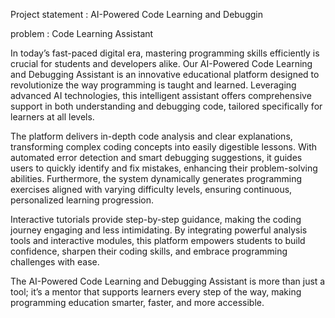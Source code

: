 Project statement : AI-Powered Code Learning and Debuggin

problem : Code Learning Assistant

In today’s fast-paced digital era, mastering programming skills efficiently is crucial for students and developers alike. Our AI-Powered Code Learning and Debugging Assistant is an innovative educational platform designed to revolutionize the way programming is taught and learned. Leveraging advanced AI technologies, this intelligent assistant offers comprehensive support in both understanding and debugging code, tailored specifically for learners at all levels.

The platform delivers in-depth code analysis and clear explanations, transforming complex coding concepts into easily digestible lessons. With automated error detection and smart debugging suggestions, it guides users to quickly identify and fix mistakes, enhancing their problem-solving abilities. Furthermore, the system dynamically generates programming exercises aligned with varying difficulty levels, ensuring continuous, personalized learning progression.

Interactive tutorials provide step-by-step guidance, making the coding journey engaging and less intimidating. By integrating powerful analysis tools and interactive modules, this platform empowers students to build confidence, sharpen their coding skills, and embrace programming challenges with ease.

The AI-Powered Code Learning and Debugging Assistant is more than just a tool; it’s a mentor that supports learners every step of the way, making programming education smarter, faster, and more accessible.
